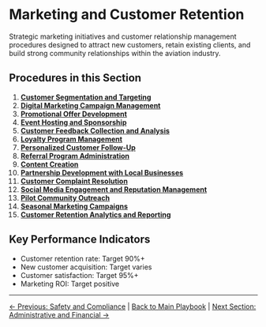 # Marketing and Customer Retention

Strategic marketing initiatives and customer relationship management procedures designed to attract new customers, retain existing clients, and build strong community relationships within the aviation industry.

## Procedures in this Section

1. **[Customer Segmentation and Targeting](01-customer-segmentation-targeting.md)**
2. **[Digital Marketing Campaign Management](02-digital-marketing-campaigns.md)**
3. **[Promotional Offer Development](03-promotional-offer-development.md)**
4. **[Event Hosting and Sponsorship](04-event-hosting-sponsorship.md)**
5. **[Customer Feedback Collection and Analysis](05-customer-feedback-analysis.md)**
6. **[Loyalty Program Management](06-loyalty-program-management.md)**
7. **[Personalized Customer Follow-Up](07-personalized-customer-followup.md)**
8. **[Referral Program Administration](08-referral-program-administration.md)**
9. **[Content Creation](09-content-creation.md)**
10. **[Partnership Development with Local Businesses](10-partnership-development.md)**
11. **[Customer Complaint Resolution](11-customer-complaint-resolution.md)**
12. **[Social Media Engagement and Reputation Management](12-social-media-reputation.md)**
13. **[Pilot Community Outreach](13-pilot-community-outreach.md)**
14. **[Seasonal Marketing Campaigns](14-seasonal-marketing-campaigns.md)**
15. **[Customer Retention Analytics and Reporting](15-customer-retention-analytics.md)**

## Key Performance Indicators
- Customer retention rate: Target 90%+
- New customer acquisition: Target varies
- Customer satisfaction: Target 95%+
- Marketing ROI: Target positive

---
[← Previous: Safety and Compliance](../04-safety-compliance/README.md) | [Back to Main Playbook](../../README.md) | [Next Section: Administrative and Financial →](../06-administrative-financial/README.md)
